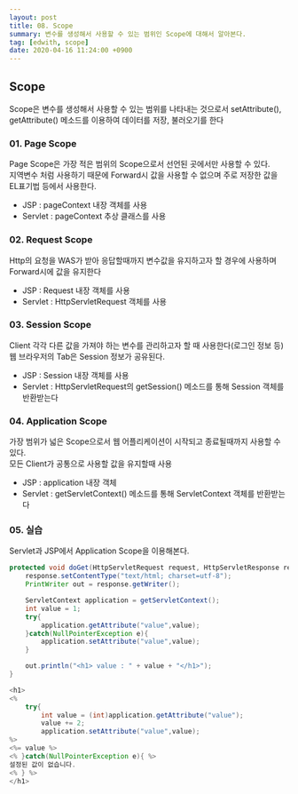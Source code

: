 ```yaml
---
layout: post
title: 08. Scope
summary: 변수를 생성해서 사용할 수 있는 범위인 Scope에 대해서 알아본다.
tag: [edwith, scope]
date: 2020-04-16 11:24:00 +0900
---
```


## Scope

Scope은 변수를 생성해서 사용할 수 있는 범위를 나타내는 것으로서 setAttribute(), getAttribute() 메소드를 이용하여 데이터를 저장, 불러오기를 한다

### 01. Page Scope

Page Scope은 가장 적은 범위의 Scope으로서 선언된 곳에서만 사용할 수 있다.
<br>지역변수 처럼 사용하기 때문에 Forward시 값을 사용할 수 없으며 주로 저장한 값을 EL표기법 등에서 사용한다.

* JSP : pageContext 내장 객체를 사용 
* Servlet : pageContext 추상 클래스를 사용

### 02. Request Scope

Http의 요청을 WAS가 받아 응답할때까지 변수값을 유지하고자 할 경우에 사용하며 Forward시에 값을 유지한다

* JSP : Request 내장 객체를 사용
* Servlet : HttpServletRequest 객체를 사용

### 03. Session Scope

Client 각각 다른 값을 가져야 하는 변수를 관리하고자 할 때 사용한다(로그인 정보 등)
<br>웹 브라우저의 Tab은 Session 정보가 공유된다.

* JSP : Session 내장 객체를 사용
* Servlet : HttpServletRequest의 getSession() 메소드를 통해 Session 객체를 반환받는다 

### 04. Application Scope

가장 범위가 넓은 Scope으로서 웹 어플리케이션이 시작되고 종료될때까지 사용할 수 있다.
<br>모든 Client가 공통으로 사용할 값을 유지할때 사용

* JSP : application 내장 객체
* Servlet : getServletContext() 메소드를 통해 ServletContext 객체를 반환받는다

### 05. 실습

Servlet과 JSP에서 Application Scope을 이용해본다.

```java
protected void doGet(HttpServletRequest request, HttpServletResponse response) throws ServletException, IOException{
	response.setContentType("text/html; charset=utf-8");
	PrintWriter out = response.getWriter();

	ServletContext application = getServletContext();
	int value = 1;
	try{
		application.getAttribute("value",value);
	}catch(NullPointerException e){
		application.setAttribute("value",value);
	}

	out.println("<h1> value : " + value + "</h1>");
}
```

```java
<h1>
<%
	try{
		int value = (int)application.getAttribute("value");
		value += 2;
		application.setAttribute("value",value);
%>
<%= value %>
<% }catch(NullPointerException e){ %>
설정된 값이 없습니다.
<% } %>
</h1>
```
